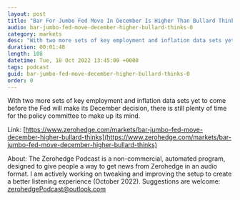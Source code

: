 ```yaml
---
layout: post
title: "Bar For Jumbo Fed Move In December Is Higher Than Bullard Thinks"
audio: bar-jumbo-fed-move-december-higher-bullard-thinks-0
category: markets
desc: "With two more sets of key employment and inflation data sets yet to come before the Fed will make its December decision, there is still plenty of time for the policy committee to make up its mind."
duration: 00:01:48
length: 108
datetime: Tue, 18 Oct 2022 13:45:00 +0000
tags: podcast
guid: bar-jumbo-fed-move-december-higher-bullard-thinks-0
order: 0
---
```

With two more sets of key employment and inflation data sets yet to come before the Fed will make its December decision, there is still plenty of time for the policy committee to make up its mind.

Link: [https://www.zerohedge.com/markets/bar-jumbo-fed-move-december-higher-bullard-thinks](https://www.zerohedge.com/markets/bar-jumbo-fed-move-december-higher-bullard-thinks)

About: The Zerohedge Podcast is a non-commercial, automated program, designed to give people a way to get news from Zerohedge in an audio format.  I am actively working on tweaking and improving the setup to create a better listening experience (October 2022).  Suggestions are welcome: [zerohedgePodcast@outlook.com](mailto:zerohedgePodcast@outlook.com)